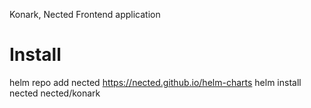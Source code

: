 Konark, Nected Frontend application

# Install
helm repo add nected https://nected.github.io/helm-charts
helm install nected nected/konark